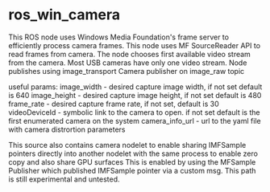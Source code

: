 # ros_win_camera
This ROS node uses Windows Media Foundation's frame server to efficiently process camera frames.
This node uses MF SourceReader API to read frames from camera. The node chooses first available video stream from the camera. Most USB cameras have only one video stream.
Node publishes using image_transport Camera publisher on image_raw topic  

useful params:
image_width - desired capture image width, if not set default is 640
image_height - desired capture image height,  if not set default is 480 
frame_rate - desired capture frame rate, if not set, default is 30
videoDeviceId - symbolic link to the camera to open. if not set default is the first enumerated camera on the system 
camera_info_url - url to the yaml file with camera distrortion parameters 

This source also contains camera nodelet to enable sharing IMFSample pointers directly into another nodelet with the same process to enable zero copy and also share GPU surfaces
This is enabled by using the MFSample Publisher which published IMFSample pointer via a custom msg. This path is still experimental and untested.

